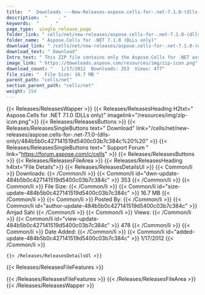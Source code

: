 ```yaml
---
title:  "  Downloads ---New-Releases-aspose.cells-for-.net-7.1.0-(dlls-only) . " 
description:  "    . " 
keywords:  "    . " 
page_type:  single_release_page
folder_link: " cells/net/new-releases/aspose.cells-for-.net-7.1.0-(dlls-only)/"
folder_name: " Aspose.Cells for .NET 7.1.0 (DLLs only)"
download_link: " /cells/net/new-releases/aspose.cells-for-.net-7.1.0-(dlls-only)/484b5b0c427141519d5400c03b7c384c"
download_text: " Download"
Intro_text: " This ZIP file contains only the Aspose.Cells for .NET assemblies. The assemblies..."
image_link: " https://downloads.aspose.com/resources/img/zip-icon.png"
download_count: "   1/17/2012  Downloads: 353  Views: 477"
file_size: "  File Size: 16.7 MB "
parent_path: "cells/net"
section_parent_path: "cells/net"
weight: 254 
---
```


{{< Releases/ReleasesWapper >}}
  {{< Releases/ReleasesHeading H2txt=" Aspose.Cells for .NET 7.1.0 (DLLs only)" imagelink="/resources/img/zip-icon.png">}}
  {{< Releases/ReleasesButtons >}}
    {{< Releases/ReleasesSingleButtons text=" Download" link="/cells/net/new-releases/aspose.cells-for-.net-7.1.0-(dlls-only)/484b5b0c427141519d5400c03b7c384c%20%20" >}}
    {{< Releases/ReleasesSingleButtons text=" Support Forum " link="https://forum.aspose.com/c/cells" >}}
  {{< Releases/ReleasesButtons >}}
  {{< Releases/ReleasesFileArea >}}
    {{< Releases/ReleasesHeading h4txt="File Details">}}
    {{< Releases/ReleasesDetailsUl >}}
            {{< Common/li  >}} Downloads: {{< /Common/li >}} 
      {{< Common/li id="dwn-update-484b5b0c427141519d5400c03b7c384c" >}} 353 {{< /Common/li >}} 
      {{< Common/li  >}} File Size: {{< /Common/li >}} 
      {{< Common/li id="size-update-484b5b0c427141519d5400c03b7c384c" >}} 16.7 MB {{< /Common/li >}} 
      {{< Common/li  >}} Posted By: {{< /Common/li >}} 
      {{< Common/li id="author-update-484b5b0c427141519d5400c03b7c384c" >}} Amjad Sahi {{< /Common/li >}} 
      {{< Common/li  >}} Views: {{< /Common/li >}} 
      {{< Common/li id="view-update-484b5b0c427141519d5400c03b7c384c" >}} 478 {{< /Common/li >}} 
      {{< Common/li  >}} Date Added: {{< /Common/li >}} 
      {{< Common/li id="added-update-484b5b0c427141519d5400c03b7c384c" >}} 1/17/2012 {{< /Common/li >}} 

    {{< /Releases/ReleasesDetailsUl >}}

  {{< Releases/ReleasesFileFeatures >}}
      
  {{< /Releases/ReleasesFileFeatures >}}
 {{< /Releases/ReleasesFileArea >}}
{{< /Releases/ReleasesWapper >}}



